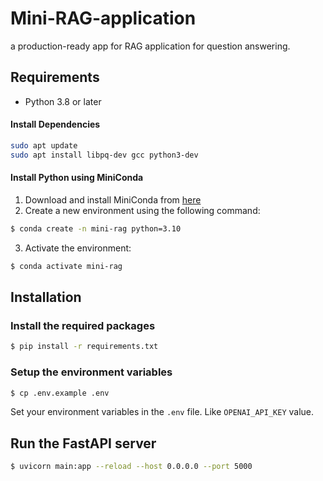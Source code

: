 # Mini-RAG-application
a production-ready app for RAG application for question answering.

## Requirements

- Python 3.8 or later

#### Install Dependencies

```bash
sudo apt update
sudo apt install libpq-dev gcc python3-dev
```

#### Install Python using MiniConda

1) Download and install MiniConda from [here](https://docs.anaconda.com/free/miniconda/#quick-command-line-install)
2) Create a new environment using the following command:
```bash
$ conda create -n mini-rag python=3.10
```
3) Activate the environment:
```bash
$ conda activate mini-rag
```

## Installation

### Install the required packages

```bash
$ pip install -r requirements.txt
```

### Setup the environment variables

```bash
$ cp .env.example .env
```

Set your environment variables in the `.env` file. Like `OPENAI_API_KEY` value.

## Run the FastAPI server

```bash
$ uvicorn main:app --reload --host 0.0.0.0 --port 5000
```
